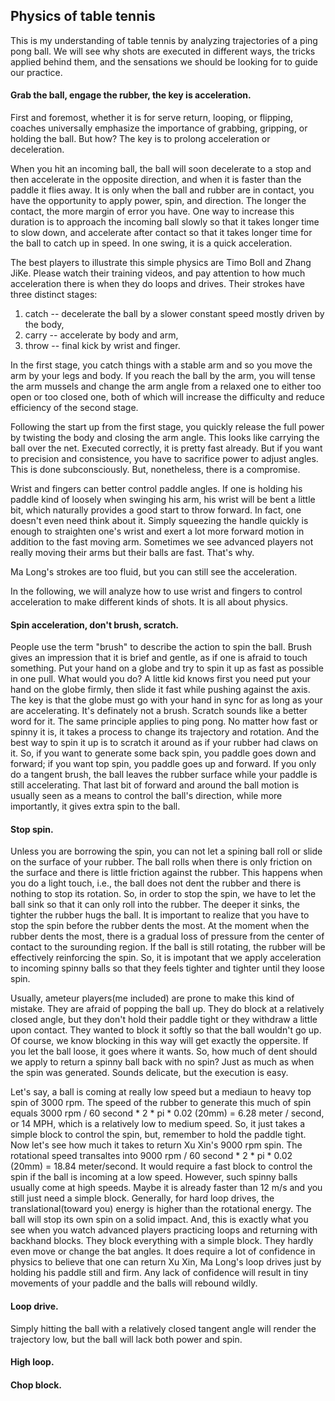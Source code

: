 ## Physics of table tennis

This is my understanding of table tennis by analyzing trajectories of a ping pong ball. We will see why shots are executed in different ways, the tricks applied behind them, and the sensations we should be looking for to guide our practice. 

#### Grab the ball, engage the rubber, the key is acceleration.

First and foremost, whether it is for serve return, looping, or flipping, coaches universally emphasize the importance of grabbing, gripping, or holding the ball. But how? The key is to prolong acceleration or deceleration.

When you hit an incoming ball, the ball will soon decelerate to a stop and then accelerate in the opposite direction, and when it is faster than the paddle it flies away. It is only when the ball and rubber are in contact, you have the opportunity to apply power, spin, and direction. The longer the contact, the more margin of error you have. One way to increase this duration is to approach the incoming ball slowly so that it takes longer time to slow down, and accelerate after contact so that it takes longer time for the ball to catch up in speed. In one swing, it is a quick acceleration. 

The best players to illustrate this simple physics are Timo Boll and Zhang JiKe. Please watch their training videos, and pay attention to how much acceleration there is when they do loops and drives. Their strokes have three distinct stages: 

1. catch -- decelerate the ball by a slower constant speed mostly driven by the body, 
2. carry -- accelerate by body and arm, 
3. throw -- final kick by wrist and finger.

In the first stage, you catch things with a stable arm and so you move the arm by your legs and body. If you reach the ball by the arm, you will tense the arm mussels and change the arm angle from a relaxed one to either too open or too closed one, both of which will  increase the difficulty and reduce efficiency of the second stage. 

Following the start up from the first stage, you quickly release the full power by twisting the body and closing the arm angle. This looks like carrying the ball over the net. Executed correctly, it is pretty fast already. But if you want to precision and consistence, you have to sacrifice power to adjust angles. This is done subconsciously. But, nonetheless, there is a compromise.

Wrist and fingers can better control paddle angles. If one is holding his paddle kind of loosely when swinging his arm, his wrist will be bent a little bit, which naturally provides a good start to throw forward. In fact, one doesn't even need think about it. Simply squeezing the handle quickly is enough to straighten one's wrist and exert a lot more forward motion in addition to the fast moving arm. Sometimes we see advanced players not really moving their arms but their balls are fast. That's why.

Ma Long's strokes are too fluid, but you can still see the acceleration.  

In the following, we will analyze how to use wrist and fingers to control acceleration to make different kinds of shots. It is all about physics.


#### Spin acceleration, don't brush, scratch.
People use the term "brush" to describe the action to spin the ball. Brush gives an impression that it is brief and gentle, as if one is afraid to touch something. Put your hand on a globe and try to spin it up as fast as possible in one pull. What would you do? A little kid knows first you need put your hand on the globe firmly, then slide it fast while pushing against the axis. The key is that the globe must go with your hand in sync for as long as your are accelerating. It's definately not a brush. Scratch sounds like a better word for it. The same principle applies to ping pong. No matter how fast or spinny it is, it takes a process to change its trajectory and rotation. And the best way to spin it up is to scratch it around as if your rubber had claws on it. So, if you want to generate some back spin, you paddle goes down and forward; if you want top spin, you paddle goes up and forward. If you only do a tangent brush, the ball leaves the rubber surface while your paddle is still accelerating. That last bit of forward and around the ball motion is usually seen as a means to control the ball's direction, while more importantly, it gives extra spin to the ball.


#### Stop spin.
Unless you are borrowing the spin, you can not let a spining ball roll or slide on the surface of your rubber. The ball rolls when there is only friction on the surface and there is little friction against the rubber. This happens when you do a light touch, i.e., the ball does not dent the rubber and there is nothing to stop its rotation. So, in order to stop the spin, we have to let the ball sink so that it can only roll into the rubber. The deeper it sinks, the tighter the rubber hugs the ball. It is important to realize that you have to stop the spin before the rubber dents the most. At the moment when the rubber dents the most, there is a gradual loss of pressure from the center of contact to the surounding region. If the ball is still rotating, the rubber will be effectively reinforcing the spin. So, it is impotant that we apply acceleration to incoming spinny balls so that they feels tighter and tighter until they loose spin. 

Usually, ameteur players(me included) are prone to make this kind of mistake. They are afraid of popping the ball up. They do block at a relatively closed angle, but they don't hold their paddle tight or they withdraw a little upon contact. They wanted to block it softly so that the ball wouldn't go up. Of course, we know blocking in this way will get exactly the oppersite. If you let the ball loose, it goes where it wants. So, how much of dent should we apply to return a spinny ball back with no spin? Just as much as when the spin was generated. Sounds delicate, but the execution is easy. 

Let's say, a ball is coming at really low speed but a mediaun to heavy top spin of 3000 rpm. The speed of the rubber to generate this much of spin equals 3000 rpm / 60 second * 2 * pi * 0.02 (20mm) = 6.28 meter / second, or 14 MPH, which is a relatively low to medium speed. So, it just takes a simple block to control the spin, but, remember to hold the paddle tight. Now let's see how much it takes to return Xu Xin's 9000 rpm spin. The rotational speed transaltes into 9000 rpm / 60 second * 2 * pi * 0.02 (20mm) = 18.84 meter/second. It would require a fast block to control the spin if the ball is incoming at a low speed. However, such spinny balls usually come at high speeds. Maybe it is already faster than 12 m/s and you still just need a simple block. Generally, for hard loop drives, the translational(toward you) energy is higher than the rotational energy. The ball will stop its own spin on a solid impact. And, this is exactly what you see when you watch advanced players practicing loops and returning with backhand blocks. They block everything with a simple block. They hardly even move or change the bat angles.  It does require a lot of confidence in physics to believe that one can return Xu Xin, Ma Long's loop drives just by holding his paddle still and firm. Any lack of confidence will result in tiny movements of your paddle and the balls will rebound wildly. 


#### Loop drive.
Simply hitting the ball with a relatively closed tangent angle will render the trajectory low, but the ball will lack both power and spin. 

#### High loop.

#### Chop block.



